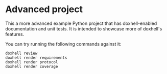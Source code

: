 # Advanced project
This a more advanced example Python project that has doxhell-enabled documentation and
unit tests. It is intended to showcase more of doxhell's features.

You can try running the following commands against it:
```
doxhell review
doxhell render requirements
doxhell render protocol
doxhell render coverage
```
